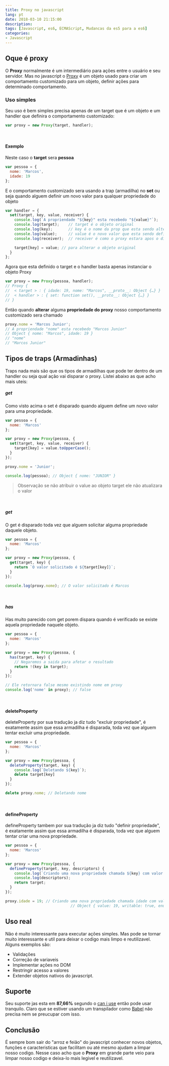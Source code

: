 ```yaml
---
title: Proxy no javascript
lang: pt
date: 2018-03-10 21:15:00
description:
tags: [Javascript, es6, ECMAScript, Mudancas da es5 para a es6]
categories:
- Javascript
---
```


## Oque é proxy

O **Proxy** normalmente é um intermediário para ações entre o usuário e seu servidor. Mas no javascript o [Proxy](https://www.ecma-international.org/ecma-262/6.0/#sec-proxy-objects) é um objeto usado para criar um comportamento customizado para um objeto, definir ações para determinado comportamento.
<br>

### Uso simples

Seu uso é bem simples precisa apenas de um target que é um objeto e um handler que definira o comportamento customizado:

```javascript
var proxy = new Proxy(target, handler); 
```
<br>

#### Exemplo
Neste caso o **target** sera **pessoa**
```javascript
var pessoa = {
  nome: 'Marcos',
  idade: 19
};
```

E o comportamento customizado sera usando a trap (armadilha) no **set** ou seja quando alguem definir um novo valor para qualquer propriedade do objeto
```javascript
var handler = {
  set(target, key, value, receiver) {
    console.log(`A propriendade "${key}" esta recebedo "${value}"`);
    console.log(target);    // target é o objeto original
    console.log(key);       // key é o nome da prop que esta sendo alterada
    console.log(value);     // value é o novo valor que esta sendo definido
    console.log(receiver);  // receiver é como o proxy estara apos o disparo da armadilha

    target[key] = value; // para alterar o objeto original
  }
};
```

Agora que esta definido o target e o handler basta apenas instanciar o objeto Proxy
```javascript
var proxy = new Proxy(pessoa, handler); 
// Proxy {​
//  < target > : { idade: 19​​, nome: "Marcos"​,​ __proto__: Object {…} }
//  < handler > : { set: function set(), __proto__: Object {…} }
// }
```

Então quando **alterar** alguma **propriedade do proxy** nosso comportamento customizado sera chamado
```javascript
proxy.nome = 'Marcos Junior';
// A propriendade "nome" esta recebedo "Marcos Junior"
// Object { nome: "Marcos", idade: 19 }
// "nome" 
// "Marcos Junior"
```
## Tipos de traps (Armadinhas)

Traps nada mais são que os tipos de armadilhas que pode ter dentro de um handler ou seja qual ação vai disparar o proxy. Listei abaixo as que acho mais uteis:

##### get
Como visto acima o set é disparado quando alguem define um novo valor para uma propriedade.

```javascript
var pessoa = {
  nome: 'Marcos'
};

var proxy = new Proxy(pessoa, {
  set(target, key, value, receiver) {
    target[key] = value.toUpperCase();
  }
}); 

proxy.nome = 'Junior';

console.log(pessoa); // Object { nome: "JUNIOR" }
```
> Observação se não atribuir o value ao objeto target ele não atualizara o valor
<br>

##### get
O get é disparado toda vez que alguem solicitar alguma propriedade daquele objeto.

```javascript
var pessoa = {
  nome: 'Marcos'
};

var proxy = new Proxy(pessoa, {
  get(target, key) {
    return `O valor solicitado é ${target[key]}`;
  }
}); 

console.log(proxy.nome); // O valor solicitado é Marcos
```
<br>

##### has
Has muito parecido com get porem dispara quando é verificado se existe aquela propriedade naquele objeto.

```javascript
var pessoa = {
  nome: 'Marcos'
};

var proxy = new Proxy(pessoa, {
  has(target, key) {
    // Negaremos a saida para afetar o resultado
    return !(key in target);
  }
}); 

// Ele retornara false mesmo existindo nome em proxy
console.log('nome' in proxy); // false
```
<br>

#### deleteProperty

deleteProperty por sua tradução ja diz tudo "excluir propriedade", é exatamente assim que essa armadilha é disparada, toda vez que alguem tentar excluir uma propriedade.

```javascript
var pessoa = {
  nome: 'Marcos'
};

var proxy = new Proxy(pessoa, {
  deleteProperty(target, key) {
    console.log(`Deletando ${key}`);
    delete target[key]
  }
}); 

delete proxy.nome; // Deletando nome
```
<br>

#### defineProperty

defineProperty tambem por sua tradução ja diz tudo "definir propriedade", é exatamente assim que essa armadilha é disparada, toda vez que alguem tentar criar uma nova propriedade.
```javascript
var pessoa = {
  nome: 'Marcos'
};

var proxy = new Proxy(pessoa, {
  defineProperty(target, key, descriptors) {
    console.log(`Criando uma nova propriedade chamada ${key} com valor ${descriptors.value}`);
    console.log(descriptors);
    return target;
  }
}); 

proxy.idade = 19; // Criando uma nova propriedade chamada idade com valor 19
                             // Object { value: 19, writable: true, enumerable: true, configurable: true }
```

## Uso real

Não é muito interessante para executar ações simples. Mas pode se tornar muito interessante e util para deixar o codigo mais limpo e reutilizavel. Alguns exemplos são:

* Validações
* Correção de variaveis
* Implementar ações no DOM 
* Restringir acesso a valores 
* Extender objetos nativos do javascript.


## Suporte 
Seu suporte jas esta em **87,66%** segundo o [can i use](https://caniuse.com/#feat=proxy) então pode usar tranquilo. Claro que se estiver usando um transpilador como [Babel](https://babeljs.io/) não precisa nem se preucupar com isso.

## Conclusão 

É sempre bom sair do "arroz e feião" do javascript conhecer novos objetos, funções e caracteristicas que facilitam ou até mesmo ajudam a limpar nosso codigo. Nesse caso acho que o **Proxy** em grande parte veio para limpar nosso codigo e deixa-lo mais legivel e reutilizavel.